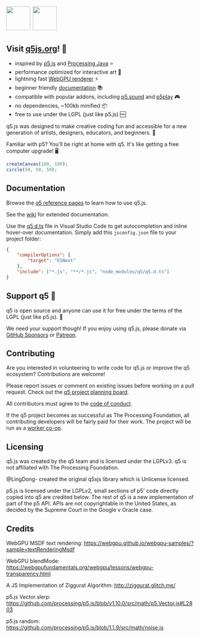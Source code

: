 # <img src="https://q5js.org/q5js_logo.webp" height="64"> <img src="https://q5js.org/q5js_brand.webp" height="64">

## Visit [q5js.org](https://q5js.org)! 🌟

- inspired by [p5.js][] and [Processing Java][] ⭐️
- performance optimized for interactive art 🚀
- lightning fast [WebGPU renderer](https://github.com/q5js/q5.js/wiki/q5-WebGPU-renderer) ⚡️
- beginner friendly [documentation](https://q5js.org/learn) 📚
- compatible with popular addons, including [p5.sound][] and [p5play][] 🎮
- no dependencies, ~100kb minified 📦
- free to use under the LGPL (just like p5.js) 🆓

q5.js was designed to make creative coding fun and accessible for a new generation of artists, designers, educators, and beginners. 🤝

Familiar with p5? You'll be right at home with q5. It's like getting a free computer upgrade! 🖥️

```js
createCanvas(100, 100);
circle(50, 50, 50);
```

## Documentation

Browse the [q5 reference pages](https://q5js.org/learn) to learn how to use q5.js.

See the [wiki](https://github.com/q5js/q5.js/wiki) for extended documentation.

Use the [q5.d.ts](q5.d.ts) file in Visual Studio Code to get autocompletion and inline hover-over documentation. Simply add this `jsconfig.json` file to your project folder:

```json
{
	"compilerOptions": {
		"target": "ESNext"
	},
	"include": ["*.js", "**/*.js", "node_modules/q5/q5.d.ts"]
}
```

## Support q5 💙

q5 is open source and anyone can use it for free under the terms of the LGPL (just like p5.js). 🎉

We need your support though! If you enjoy using q5.js, please donate via [GitHub Sponsors](https://github.com/sponsors/quinton-ashley) or [Patreon](https://www.patreon.com/p5play).

## Contributing

Are you interested in volunteering to write code for q5.js or improve the q5 ecosystem? Contributions are welcome!

Please report issues or comment on existing issues before working on a pull request. Check out the [q5 project planning board](https://github.com/orgs/q5js/projects/1/views/1).

All contributors must agree to the [code of conduct](CODE_OF_CONDUCT.md).

If the q5 project becomes as successful as The Processing Foundation, all contributing developers will be fairly paid for their work. The project will be run as a [worker co-op](https://en.wikipedia.org/wiki/Worker_cooperative).

## Licensing

q5.js was created by the q5 team and is licensed under the LGPLv3. q5 is not affiliated with The Processing Foundation.

@LingDong- created the original q5xjs library which is Unlicense licensed.

p5.js is licensed under the LGPLv2, small sections of p5' code directly copied into q5 are credited below. The rest of q5 is a new implementation of part of the p5 API. APIs are not copyrightable in the United States, as decided by the Supreme Court in the Google v Oracle case.

## Credits

WebGPU MSDF text rendering:
https://webgpu.github.io/webgpu-samples/?sample=textRenderingMsdf

WebGPU blendMode:
https://webgpufundamentals.org/webgpu/lessons/webgpu-transparency.html

A JS Implementation of Ziggurat Algorithm:
http://ziggurat.glitch.me/

p5.js Vector.slerp:
https://github.com/processing/p5.js/blob/v1.10.0/src/math/p5.Vector.js#L2803

p5.js random:
https://github.com/processing/p5.js/blob/1.1.9/src/math/noise.js

[p5]: https://p5js.org
[p5.js]: https://p5js.org
[Processing Java]: https://processing.org
[p5.sound]: https://archive.p5js.org/reference/#/libraries/p5.sound
[p5play]: https://p5play.org
